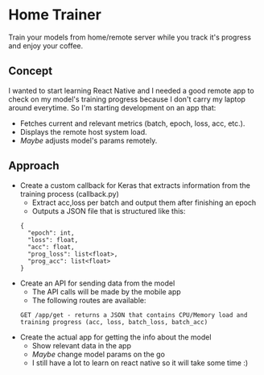 # Home Trainer
Train your models from home/remote server while you track it's progress and enjoy your coffee.

## Concept
I wanted to start learning React Native and I needed a good remote app to check on my model's training progress because I don't carry my laptop around everytime. So I'm starting development on an app that:
- Fetches current and relevant metrics (batch, epoch, loss, acc, etc.).
- Displays the remote host system load.
- *Maybe* adjusts model's params remotely.

## Approach
- Create a custom callback for Keras that extracts information from the training process (callback.py)
  - Extract acc,loss per batch and output them after finishing an epoch
  - Outputs a JSON file that is structured like this:
  ```
  {
    "epoch": int,
    "loss": float,
    "acc": float,
    "prog_loss": list<float>,
    "prog_acc": list<float>
  }
  ```
- Create an API for sending data from the model
  - The API calls will be made by the mobile app
  - The following routes are available:
  ```
  GET /app/get - returns a JSON that contains CPU/Memory load and training progress (acc, loss, batch_loss, batch_acc)
  ```
- Create the actual app for getting the info about the model
  - Show relevant data in the app
  - *Maybe* change model params on the go
  - I still have a lot to learn on react native so it will take some time :)
